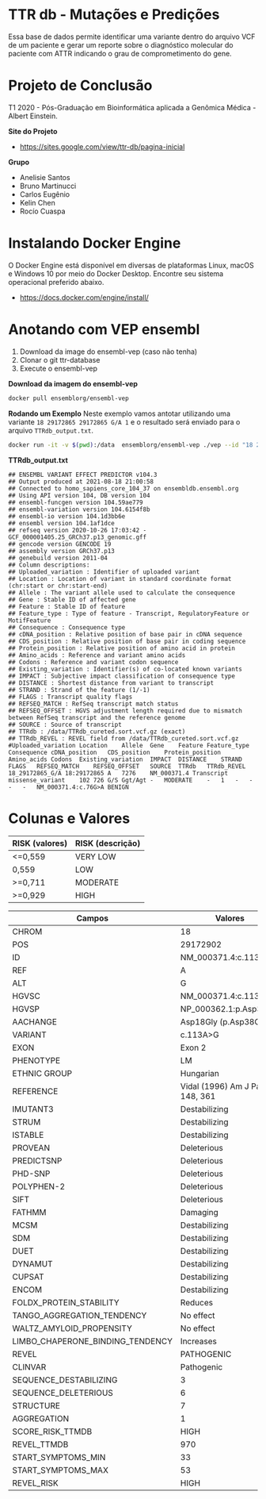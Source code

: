 # TTR db - Mutações e Predições

Essa base de dados permite identificar uma variante dentro do arquivo VCF de um paciente e gerar um reporte sobre o diagnóstico molecular do paciente com ATTR indicando o grau de comprometimento do gene.

# Projeto de Conclusão
T1 2020 - Pós-Graduação em Bioinformática aplicada a Genômica Médica - Albert Einstein. 

**Site do Projeto**
* https://sites.google.com/view/ttr-db/pagina-inicial

**Grupo**
- Anelisie Santos
- Bruno Martinucci
- Carlos Eugênio
- Kelin Chen
- Rocío Cuaspa


# Instalando Docker Engine

O Docker Engine está disponível em diversas de plataformas Linux, macOS e Windows 10 por meio do Docker Desktop. Encontre seu sistema operacional preferido abaixo.

* https://docs.docker.com/engine/install/


# Anotando com VEP ensembl

1. Download da image do ensembl-vep (caso não tenha)
2. Clonar o git ttr-database
3. Execute o ensembl-vep

**Download da imagem do ensembl-vep**
```bash
docker pull ensemblorg/ensembl-vep
```

**Rodando um Exemplo**
Neste exemplo vamos antotar utilizando uma variante `18 29172865 29172865 G/A 1` e o resultado será enviado para o arquivo `TTRdb_output.txt`.

```bash
docker run -it -v $(pwd):/data  ensemblorg/ensembl-vep ./vep --id "18 29172865 29172865 G/A 1" --species homo_sapiens --force  --database --assembly GRCh37 --refseq --tab --custom /data/TTRdb_cureted.sort.vcf.gz,TTRdb,vcf,exact,0,REVEL -o /data/TTRdb_output.txt
```

**TTRdb_output.txt**
```
## ENSEMBL VARIANT EFFECT PREDICTOR v104.3
## Output produced at 2021-08-18 21:00:58
## Connected to homo_sapiens_core_104_37 on ensembldb.ensembl.org
## Using API version 104, DB version 104
## ensembl-funcgen version 104.59ae779
## ensembl-variation version 104.6154f8b
## ensembl-io version 104.1d3bb6e
## ensembl version 104.1af1dce
## refseq version 2020-10-26 17:03:42 - GCF_000001405.25_GRCh37.p13_genomic.gff
## gencode version GENCODE 19
## assembly version GRCh37.p13
## genebuild version 2011-04
## Column descriptions:
## Uploaded_variation : Identifier of uploaded variant
## Location : Location of variant in standard coordinate format (chr:start or chr:start-end)
## Allele : The variant allele used to calculate the consequence
## Gene : Stable ID of affected gene
## Feature : Stable ID of feature
## Feature_type : Type of feature - Transcript, RegulatoryFeature or MotifFeature
## Consequence : Consequence type
## cDNA_position : Relative position of base pair in cDNA sequence
## CDS_position : Relative position of base pair in coding sequence
## Protein_position : Relative position of amino acid in protein
## Amino_acids : Reference and variant amino acids
## Codons : Reference and variant codon sequence
## Existing_variation : Identifier(s) of co-located known variants
## IMPACT : Subjective impact classification of consequence type
## DISTANCE : Shortest distance from variant to transcript
## STRAND : Strand of the feature (1/-1)
## FLAGS : Transcript quality flags
## REFSEQ_MATCH : RefSeq transcript match status
## REFSEQ_OFFSET : HGVS adjustment length required due to mismatch between RefSeq transcript and the reference genome
## SOURCE : Source of transcript
## TTRdb : /data/TTRdb_cureted.sort.vcf.gz (exact)
## TTRdb_REVEL : REVEL field from /data/TTRdb_cureted.sort.vcf.gz
#Uploaded_variation	Location	Allele	Gene	Feature	Feature_type	Consequence	cDNA_position	CDS_position	Protein_position	Amino_acids	Codons	Existing_variation	IMPACT	DISTANCE	STRAND	FLAGS	REFSEQ_MATCH	REFSEQ_OFFSET	SOURCE	TTRdb	TTRdb_REVEL
18_29172865_G/A	18:29172865	A	7276	NM_000371.4	Transcript	missense_variant	102	726	G/S	Ggt/Agt	-	MODERATE	-	1	-	-	-	-	NM_000371.4:c.76G>A	BENIGN
```

# Colunas e Valores

| RISK (valores) | RISK (descrição) |
| -------------- | ---------------- |
| <=0,559        | VERY LOW         |
| 0,559          | LOW              |
| >=0,711        | MODERATE         |
| >=0,929        | HIGH             |


| Campos                           | Valores                           |
| -------------------------------- | --------------------------------- |
| CHROM                            | 18                                |
| POS                              | 29172902                          |
| ID                               | NM_000371.4:c.113A>G              |
| REF                              | A                                 |
| ALT                              | G                                 |
| HGVSC                            | NM_000371.4:c.113A>G              |
| HGVSP                            | NP_000362.1:p.Asp38Gly            |
| AACHANGE                         | Asp18Gly (p.Asp38Gly)             |
| VARIANT                          | c.113A>G                          |
| EXON                             | Exon 2                            |
| PHENOTYPE                        | LM                                |
| ETHNIC GROUP                     | Hungarian                         |
| REFERENCE                        | Vidal (1996) Am J Pathol 148, 361 |
| IMUTANT3                         | Destabilizing                     |
| STRUM                            | Destabilizing                     |
| ISTABLE                          | Destabilizing                     |
| PROVEAN                          | Deleterious                       |
| PREDICTSNP                       | Deleterious                       |
| PHD-SNP                          | Deleterious                       |
| POLYPHEN-2                       | Deleterious                       |
| SIFT                             | Deleterious                       |
| FATHMM                           | Damaging                          |
| MCSM                             | Destabilizing                     |
| SDM                              | Destabilizing                     |
| DUET                             | Destabilizing                     |
| DYNAMUT                          | Destabilizing                     |
| CUPSAT                           | Destabilizing                     |
| ENCOM                            | Destabilizing                     |
| FOLDX_PROTEIN_STABILITY          | Reduces                           |
| TANGO_AGGREGATION_TENDENCY       | No effect                         |
| WALTZ_AMYLOID_PROPENSITY         | No effect                         |
| LIMBO_CHAPERONE_BINDING_TENDENCY | Increases                         |
| REVEL                            | PATHOGENIC                        |
| CLINVAR                          | Pathogenic                        |
| SEQUENCE_DESTABILIZING           | 3                                 |
| SEQUENCE_DELETERIOUS             | 6                                 |
| STRUCTURE                        | 7                                 |
| AGGREGATION                      | 1                                 |
| SCORE_RISK_TTMDB                 | HIGH                              |
| REVEL_TTMDB                      | 970                               |
| START_SYMPTOMS_MIN               | 33                                |
| START_SYMPTOMS_MAX               | 53                                |
| REVEL_RISK                       | HIGH                              |


